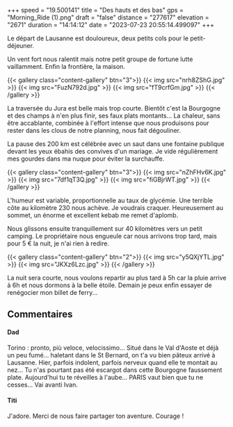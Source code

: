 +++
speed = "19.500141"
title = "Des hauts et des bas"
gps = "Morning_Ride (1).png"
draft = "false"
distance = "277617"
elevation = "2671"
duration = "14:14:12"
date = "2023-07-23 20:55:14.499097"
+++

Le départ de Lausanne est douloureux, deux petits cols pour le petit-déjeuner.

Un vent fort nous ralentit mais notre petit groupe de fortune lutte vaillamment. Enfin la frontière, la maison.

{{< gallery class="content-gallery" btn="3">}}
{{< img src="nrh8ZShG.jpg" >}}
{{< img src="FuzN792d.jpg" >}}
{{< img src="fT9crfGm.jpg" >}}
{{< /gallery >}}

La traversée du Jura est belle mais trop courte. Bientôt c'est la Bourgogne et des champs à n'en plus finir, ses faux plats montants... La chaleur, sans être accablante, combinée à l'effort intense que nous produisons pour rester dans les clous de notre planning, nous fait dégouliner.

La pause des 200 km est célébrée avec un saut dans une fontaine publique devant les yeux ébahis des convives d'un mariage. Je vide régulièrement mes gourdes dans ma nuque pour éviter la surchauffe.

{{< gallery class="content-gallery" btn="3">}}
{{< img src="nZhFHv6K.jpg" >}}
{{< img src="7df1qT3Q.jpg" >}}
{{< img src="fiGBjrWT.jpg" >}}
{{< /gallery >}}

L'humeur est variable, proportionnelle au taux de glycémie. Une terrible côte au kilomètre 230 nous achève. Je voudrais craquer. Heureusement au sommet, un énorme et excellent kebab me remet d'aplomb.

Nous glissons ensuite tranquillement sur 40 kilomètres vers un petit camping. Le propriétaire nous engueule car nous arrivons trop tard, mais pour 5 € la nuit, je n'ai rien à redire.

{{< gallery class="content-gallery" btn="2">}}
{{< img src="y5QXjYTL.jpg" >}}
{{< img src="JKXz6Lzc.jpg" >}}
{{< /gallery >}}

La nuit sera courte, nous voulons repartir au plus tard à 5h car la pluie arrive à 6h et nous dormons à la belle étoile. Demain je peux enfin essayer de renégocier mon billet de ferry...

## Commentaires

#### Dad
Torino : pronto, più veloce, velocissimo... Situé dans le Val d'Aoste et déjà un peu fumé... haletant dans le St Bernard, on t'a vu bien pâteux arrivé à Lausanne.
Hier, parfois indolent, parfois nerveux quand elle te montait au nez... Tu n'as pourtant pas été escargot dans cette Bourgogne faussement plate.
Aujourd'hui tu te réveilles à l'aube... PARIS vaut bien que tu ne cesses...
Vai avanti Ivan.

#### Titi
J'adore. Merci de nous faire partager ton aventure. Courage !
